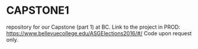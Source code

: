 # CAPSTONE1
repository for our Capstone (part 1) at BC.
Link to the project in PROD: https://www.bellevuecollege.edu/ASGElections2016/#/
Code upon request only.
